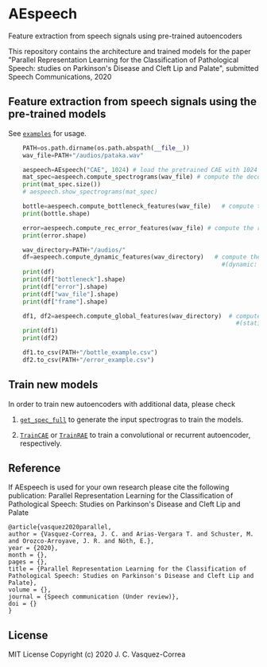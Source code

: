 # AEspeech

Feature extraction from speech signals using pre-trained autoencoders

This repository contains the architecture and trained models for the paper "Parallel Representation Learning for the Classification of Pathological Speech: studies on Parkinson's Disease and Cleft Lip and Palate", submitted Speech Communications, 2020

## Feature extraction from speech signals using the pre-trained models

 See [`examples`](examples.py) for usage.

```python
    PATH=os.path.dirname(os.path.abspath(__file__))
    wav_file=PATH+"/audios/pataka.wav"

    aespeech=AEspeech("CAE", 1024) # load the pretrained CAE with 1024 units
    mat_spec=aespeech.compute_spectrograms(wav_file) # compute the decoded spectrograms from the autoencoder
    print(mat_spec.size())
    # aespeech.show_spectrograms(mat_spec)

    bottle=aespeech.compute_bottleneck_features(wav_file)   # compute the bottleneck feaatures from a wav file
    print(bottle.shape)

    error=aespeech.compute_rec_error_features(wav_file) # compute the reconstruction error features from a wav file
    print(error.shape)

    wav_directory=PATH+"/audios/"
    df=aespeech.compute_dynamic_features(wav_directory)   # compute the bottleneck and error-based features from a directory with wav files inside 
                                                            #(dynamic: one feture vector for each 500 ms frame)
    print(df)
    print(df["bottleneck"].shape)
    print(df["error"].shape)
    print(df["wav_file"].shape)
    print(df["frame"].shape)

    df1, df2=aespeech.compute_global_features(wav_directory)  # compute the bottleneck and error-based features from a directory with wav files inside 
                                                                #(static: one feture vector per utterance)
    print(df1)
    print(df2)

    df1.to_csv(PATH+"/bottle_example.csv")
    df2.to_csv(PATH+"/error_example.csv")
```

## Train new models

In order to train new autoencoders with additional data, please check

1. [`get_spec_full`](get_spec_full.py) to generate the input spectrogras to train the models.

2. [`TrainCAE`](TrainCAE.py) or  [`TrainRAE`](TrainRAE.py) to train a convolutional or recurrent autoencoder, respectively.


## Reference
If AEspeech is used for your own research please cite the following publication: Parallel Representation Learning for the Classification of Pathological Speech: Studies on Parkinson's Disease and Cleft Lip and Palate
```
@article{vasquez2020parallel,
author = {Vasquez-Correa, J. C. and Arias-Vergara T. and Schuster, M. and Orozco-Arroyave, J. R. and Nöth, E.},
year = {2020},
month = {},
pages = {},
title = {Parallel Representation Learning for the Classification of Pathological Speech: Studies on Parkinson's Disease and Cleft Lip and Palate},
volume = {},
journal = {Speech communication (Under review)},
doi = {}
}
```
## License
MIT License Copyright (c) 2020 J. C. Vasquez-Correa


